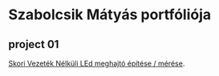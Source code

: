 # Szabolcsik Mátyás portfóliója

## project 01

[Skori Vezeték Nélküli LEd meghajtó építése / mérése](/11/project01.md).